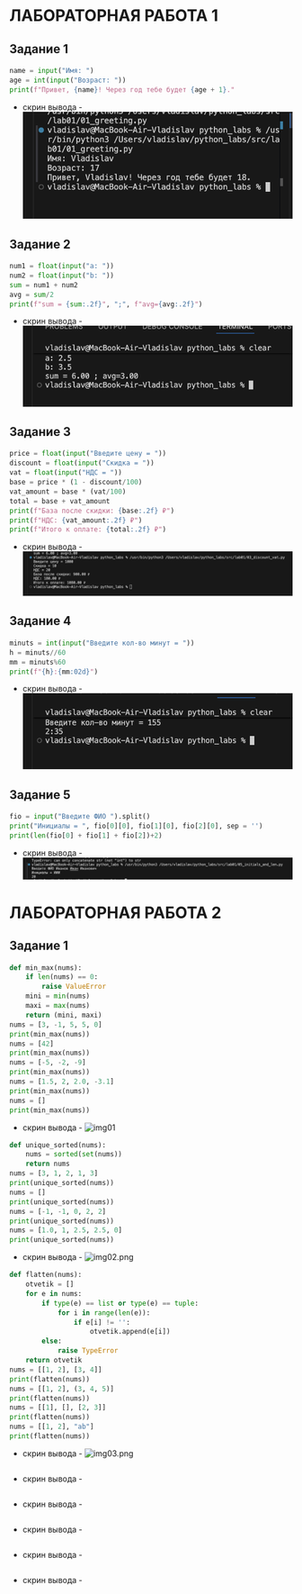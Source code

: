 # ЛАБОРАТОРНАЯ РАБОТА 1
## Задание 1
``` python
name = input("Имя: ")
age = int(input("Возраст: "))
print(f"Привет, {name}! Через год тебе будет {age + 1}."
```
- скрин вывода - 
![img01](https://github.com/Ladoslaff/python_labs/blob/main/images/lab01/img01.png)

## Задание 2
``` python
num1 = float(input("a: "))
num2 = float(input("b: "))
sum = num1 + num2 
avg = sum/2
print(f"sum = {sum:.2f}", ";", f"avg={avg:.2f}")
```
- скрин вывода - 
![img02](https://github.com/Ladoslaff/python_labs/blob/main/images/lab01/img02.png)

## Задание 3
``` python
price = float(input("Введите цену = "))
discount = float(input("Скидка = "))
vat = float(input("НДС = "))
base = price * (1 - discount/100)
vat_amount = base * (vat/100)
total = base + vat_amount
print(f"База после скидки: {base:.2f} ₽")
print(f"НДС: {vat_amount:.2f} ₽")
print(f"Итого к оплате: {total:.2f} ₽")
```
- скрин вывода - 
![img03](https://github.com/Ladoslaff/python_labs/blob/main/images/lab01/img03.png)

## Задание 4
``` python
minuts = int(input("Введите кол-во минут = "))
h = minuts//60
mm = minuts%60
print(f"{h}:{mm:02d}")
```
- скрин вывода - 
![img04](https://github.com/Ladoslaff/python_labs/blob/main/images/lab01/img04.png)

## Задание 5
``` python
fio = input("Введите ФИО ").split()
print("Инициалы = ", fio[0][0], fio[1][0], fio[2][0], sep = '')
print(len(fio[0] + fio[1] + fio[2])+2)
```
- скрин вывода - 
![img05](https://github.com/Ladoslaff/python_labs/blob/main/images/lab01/img05.png)


# ЛАБОРАТОРНАЯ РАБОТА 2


## Задание 1
``` python
def min_max(nums):
    if len(nums) == 0:
        raise ValueError
    mini = min(nums)
    maxi = max(nums)
    return (mini, maxi)
nums = [3, -1, 5, 5, 0] 
print(min_max(nums))
nums = [42]
print(min_max(nums))
nums = [-5, -2, -9]
print(min_max(nums))
nums = [1.5, 2, 2.0, -3.1]
print(min_max(nums))
nums = []
print(min_max(nums))
```
- скрин вывода -
![img01]()



``` python
def unique_sorted(nums):
    nums = sorted(set(nums))
    return nums
nums = [3, 1, 2, 1, 3]
print(unique_sorted(nums))
nums = []
print(unique_sorted(nums))
nums = [-1, -1, 0, 2, 2]
print(unique_sorted(nums))
nums = [1.0, 1, 2.5, 2.5, 0]
print(unique_sorted(nums))
```
- скрин вывода -
![img02.png]()


``` python
def flatten(nums):
    otvetik = []
    for e in nums:
        if type(e) == list or type(e) == tuple:
            for i in range(len(e)):
                if e[i] != '':
                    otvetik.append(e[i])
        else:
            raise TypeError
    return otvetik
nums = [[1, 2], [3, 4]]
print(flatten(nums))
nums = [[1, 2], (3, 4, 5)]
print(flatten(nums))
nums = [[1], [], [2, 3]]
print(flatten(nums))
nums = [[1, 2], "ab"]
print(flatten(nums))
```
- скрин вывода -
![img03.png]()



``` python

```

- скрин вывода -
![]()




``` python

```

- скрин вывода -
![]()




``` python

```

- скрин вывода -
![]()



``` python

```

- скрин вывода -
![]()



``` python

```

- скрин вывода -
![]()


